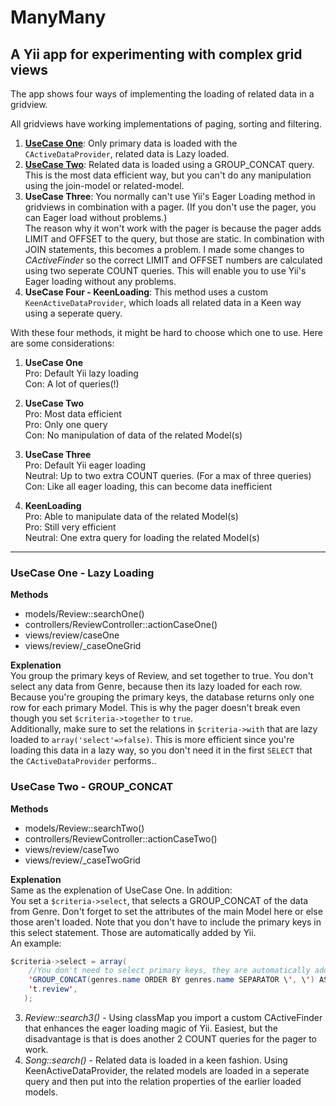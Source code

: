 ManyMany
====

A Yii app for experimenting with complex grid views
----

The app shows four ways of implementing the loading of related data in a gridview.

All gridviews have working implementations of paging, sorting and filtering.

1. **[UseCase One](#usecase-one---lazy-loading)**: Only primary data is loaded with the `CActiveDataProvider`, related data is Lazy loaded.
2. **[UseCase Two](#usecase-two---group_concat)**: Related data is loaded using a GROUP_CONCAT query. This is the most data efficient way, but you can't do any manipulation using the join-model or related-model.
3. **UseCase Three**: You normally can't use Yii's Eager Loading method in gridviews in combination with a pager. (If you don't use the pager, you can Eager load without problems.)   
 The reason why it won't work with the pager is because the pager adds LIMIT and OFFSET to the query, but those are static. In combination with JOIN statements, this becomes a problem. I made some changes to _CActiveFinder_ so the correct LIMIT and OFFSET numbers are calculated using two seperate COUNT queries. This will enable you to use Yii's Eager loading without any problems.
4. **UseCase Four - KeenLoading**: This method uses a custom `KeenActiveDataProvider`, which loads all related data in a Keen way using a seperate query.

With these four methods, it might be hard to choose which one to use. Here are some considerations:

1. **UseCase One**  
    Pro: Default Yii lazy loading  
    Con: A lot of queries(!)

2. **UseCase Two**  
    Pro: Most data efficient  
    Pro: Only one query  
    Con: No manipulation of data of the related Model(s)

3. **UseCase Three**  
    Pro: Default Yii eager loading  
    Neutral: Up to two extra COUNT queries. (For a max of three queries)  
    Con: Like all eager loading, this can become data inefficient

4. **KeenLoading**  
    Pro: Able to manipulate data of the related Model(s)  
    Pro: Still very efficient  
    Neutral: One extra query for loading the related Model(s)

---

### UseCase One - Lazy Loading

**Methods**
- models/Review::searchOne()
- controllers/ReviewController::actionCaseOne()
- views/review/caseOne
- views/review/_caseOneGrid

**Explenation**  
You group the primary keys of Review, and set together to true. You don't select any data from Genre, because then its lazy loaded for each row.  
Because you're grouping the primary keys, the database returns only one row for each primary Model. This is why the pager doesn't break even though you set `$criteria->together` to `true`.  
Additionally, make sure to set the relations in `$criteria->with` that are lazy loaded to `array('select'=>false)`. This is more efficient since you're loading this data in a lazy way, so you don't need it in the first `SELECT` that the `CActiveDataProvider` performs..  

### UseCase Two - GROUP_CONCAT

**Methods**
- models/Review::searchTwo()
- controllers/ReviewController::actionCaseTwo()
- views/review/caseTwo
- views/review/_caseTwoGrid

**Explenation**  
Same as the explenation of UseCase One. In addition:  
You set a `$criteria->select`, that selects a GROUP_CONCAT of the data from Genre. Don't forget to set the attributes of the main Model here or else those aren't loaded. Note that you don't have to include the primary keys in this select statement. Those are automatically added by Yii.  
An example:  
```java
$criteria->select = array(
    //You don't need to select primary keys, they are automatically added.
    'GROUP_CONCAT(genres.name ORDER BY genres.name SEPARATOR \', \') AS allGenres',
    't.review',
   );
```
3. *Review::search3()* - Using classMap you import a custom CActiveFinder that enhances the eager loading magic of Yii. Easiest, but the disadvantage is that is does another 2 COUNT queries for the pager to work.
4. *Song::search()* - Related data is loaded in a keen fashion. Using KeenActiveDataProvider, the related models are loaded in a seperate query and then put into the relation properties of the earlier loaded models.
